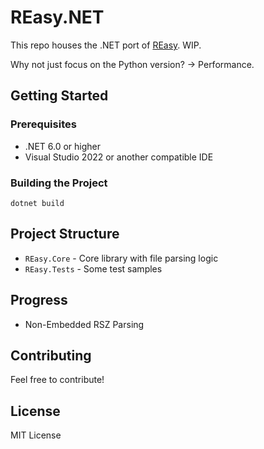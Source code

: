 # REasy.NET

This repo houses the .NET port of [REasy](https://github.com/seifhassine/REasy). WIP.

Why not just focus on the Python version?
-> Performance.   

## Getting Started

### Prerequisites
- .NET 6.0 or higher
- Visual Studio 2022 or another compatible IDE

### Building the Project
```
dotnet build
```

## Project Structure
- `REasy.Core` - Core library with file parsing logic
- `REasy.Tests` - Some test samples 

## Progress
- Non-Embedded RSZ Parsing

## Contributing
Feel free to contribute!

## License
MIT License
